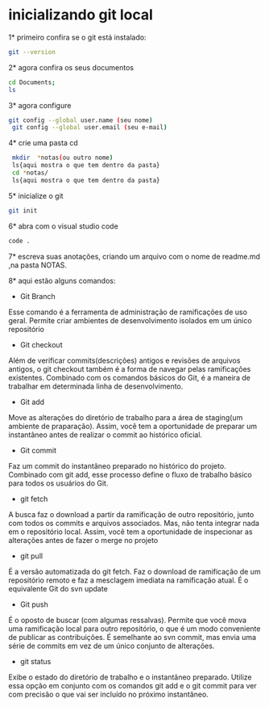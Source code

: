 # inicializando  git local

1* primeiro confira se o git está instalado:

```bash
git --version
```
2* agora confira os seus documentos

```bash
cd Documents; 
ls
```
3* agora configure 

```bash
git config --global user.name (seu nome)
 git config --global user.email (seu e-mail)
```
4* crie uma pasta cd
```bash
 mkdir  *notas(ou outro nome)
 ls{aqui mostra o que tem dentro da pasta}
 cd *notas/
 ls{aqui mostra o que tem dentro da pasta}
```
5* inicialize o git
```bash
git init
 ```
 6* abra com o visual studio code
 ```bash
 code .
```
7* escreva suas anotações, criando um arquivo com o nome de readme.md ,na pasta NOTAS.

8* aqui estão alguns comandos:
  - Git Branch

Esse comando é a ferramenta de administração de ramificações de uso geral. Permite criar ambientes de desenvolvimento isolados em um único repositório

   - Git checkout

Além de verificar commits(descrições) antigos e revisões de arquivos antigos, o git checkout também é a forma de navegar pelas ramificações existentes. Combinado com os comandos básicos do Git, é a maneira de trabalhar em determinada linha de desenvolvimento.

   - Git add

Move as alterações do diretório de trabalho para a área de staging(um ambiente de praparação). Assim, você tem a oportunidade de preparar um instantâneo antes de realizar o commit ao histórico oficial.

   - Git commit

Faz um commit do instantâneo preparado no histórico do projeto. Combinado com git add, esse processo define o fluxo de trabalho básico para todos os usuários do Git.

   - git fetch

A busca faz o download a partir da ramificação de outro repositório, junto com todos os commits e arquivos associados. Mas, não tenta integrar nada em o repositório local. Assim, você tem a oportunidade de inspecionar as alterações antes de fazer o merge no projeto

   - git pull

É a versão automatizada do git fetch. Faz o download de ramificação de um repositório remoto e faz a mesclagem imediata na ramificação atual. É o equivalente Git do svn update

   - Git push

É o oposto de buscar (com algumas ressalvas). Permite que você mova uma ramificação local para outro repositório, o que é um modo conveniente de publicar as contribuições. É semelhante ao svn commit, mas envia uma série de commits em vez de um único conjunto de alterações.

   - git status

Exibe o estado do diretório de trabalho e o instantâneo preparado. Utilize essa opção em conjunto com os comandos git add e o git commit para ver com precisão o que vai ser incluído no próximo instantâneo.







